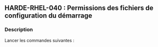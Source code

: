 ## HARDE-RHEL-040 : Permissions des fichiers de configuration du démarrage

### Description

Lancer les commandes suivantes :

